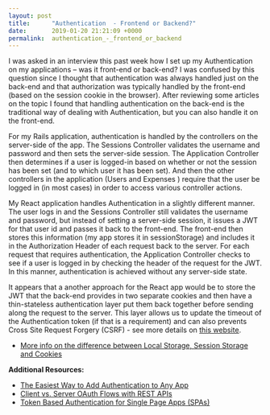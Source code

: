 ```yaml
---
layout: post
title:      "Authentication  - Frontend or Backend?"
date:       2019-01-20 21:21:09 +0000
permalink:  authentication_-_frontend_or_backend
---
```



I was asked in an interview this past week how I set up my Authentication on my applications – was it front-end or back-end? I was confused by this question since I thought that authentication was always handled just on the back-end and that authorization was typically handled by the front-end (based on the session cookie in the browser).  After reviewing some articles on the topic I found that handling authentication on the back-end is the traditional way of dealing with Authentication, but you can also handle it on the front-end.

For my Rails application, authentication is handled by the controllers on the server-side of the app.  The Sessions Controller validates the username and password and then sets the server-side session.  The Application Controller then determines if a user is logged-in based on whether or not the session has been set (and to which user it has been set).  And then the other controllers in the application (Users and Expenses ) require that the user be logged in (in most cases) in order to access various controller actions.  

My React application handles Authentication in a slightly different manner. The user logs in and the Sessions Controller still validates the username and password, but instead of setting a server-side session, it issues a JWT for that user id and passes it back to the front-end.  The front-end then stores this information (my app stores it in sessionStorage) and includes it in the Authorization Header of each request back to the server.  For each request that requires authentication, the Application Controller checks to see if a user is logged in by checking the header of the request for the JWT.  In this manner, authentication is achieved without any server-side state. 

It appears that a another approach for the React app would be to store the JWT that the back-end provides in two separate cookies and then have a thin-stateless authentication layer put them back together before sending along the request to the server. This layer allows us to update the timeout of the Authentication token  (if that is a requirement) and can also prevents Cross Site Request Forgery (CSRF) -  see more details on [this website]( https://medium.com/lightrail/getting-token-authentication-right-in-a-stateless-single-page-application-57d0c6474e3). 

* [More info on the difference between Local Storage, Session Storage and Cookies](https://scotch.io/@PratyushB/local-storage-vs-session-storage-vs-cookie) 

**Additional Resources:**
* [The Easiest Way to Add Authentication to Any App](https://scotch.io/tutorials/the-easiest-way-to-add-authentication-to-any-app)
* [Client vs. Server OAuth Flows with REST APIs](https://yeti.co/blog/client-vs-server-oauth-flows-with-rest-apis/)
* [Token Based Authentication for Single Page Apps (SPAs)](https://stormpath.com/blog/token-auth-spa)



